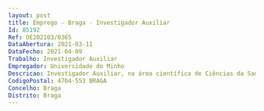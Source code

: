 ```yaml
--- 
layout: post
title: Emprego - Braga - Investigador Auxiliar
Id: 85192
Ref: OE202103/0365
DataAbertura: 2021-03-11
DataFecho: 2021-04-09
Trabalho: Investigador Auxiliar
Empregador: Universidade do Minho
Descricao: Investigador Auxiliar, na área científica de Ciências da Saúde
CodigoPostal: 4704-553 BRAGA
Concelho: Braga
Distrito: Braga
--- 
```

